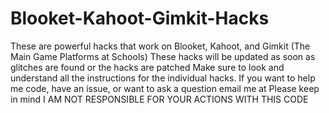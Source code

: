 # Blooket-Kahoot-Gimkit-Hacks
These are powerful hacks that work on Blooket, Kahoot, and Gimkit (The Main Game Platforms at Schools)
These hacks will be updated as soon as glitches are found or the hacks are patched
Make sure to look and understand all the instructions for the individual hacks.
If you want to help me code, have an issue, or want to ask a question email me at
Please keep in mind I AM NOT RESPONSIBLE FOR YOUR ACTIONS WITH THIS CODE
